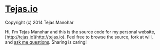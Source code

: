 # [Tejas.io](http://tejas.io)

Copyright (c) 2014 Tejas Manohar

Hi, I'm Tejas Manohar and this is the source code for my personal website, [http://tejas.io](http://tejas.io). Feel free to browse the source, fork at will, and [ask me questions](http://twitter.com/tejasmanohar). Sharing is caring!

